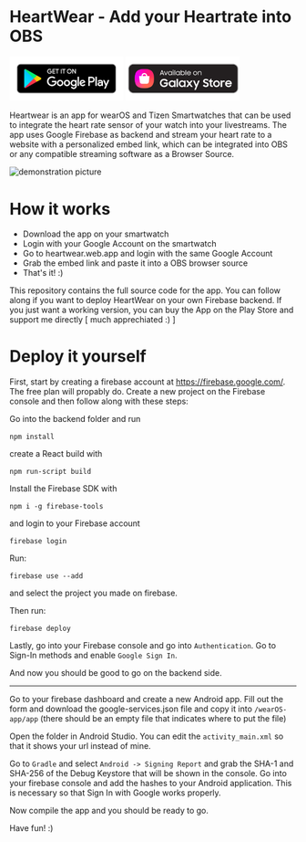 # HeartWear - Add your Heartrate into OBS


<a href="https://play.google.com/store/apps/details?id=de.domi2803.heartrate_streamer"><img width=200 src="readme-img/gplay.png" /></a> 
<a href="https://galaxy.store/HeartWear"><img width=200 src="readme-img/samsung.png"></a>

 
Heartwear is an app for wearOS and Tizen Smartwatches that can be used to integrate the heart rate sensor of your watch into your livestreams. The app uses Google Firebase as backend and stream your heart rate to a website with a personalized embed link, which can be integrated into OBS or any compatible streaming software as a Browser Source.

![demonstration picture](https://i.imgur.com/hhHYXAp.jpg)

# How it works

- Download the app on your smartwatch
- Login with your Google Account on the smartwatch
- Go to heartwear.web.app and login with the same Google Account
- Grab the embed link and paste it into a OBS browser source
- That's it! :)

This repository contains the full source code for the app. You can follow along if you want to deploy HeartWear on your own Firebase backend. If you just want a working version, you can buy the App on the Play Store and support me directly [ much apprechiated :) ]

# Deploy it yourself

First, start by creating a firebase account at https://firebase.google.com/. The free plan will propably do. Create a new project on the Firebase console and then follow along with these steps:

Go into the backend folder and run

    npm install

create a React build with

    npm run-script build

Install the Firebase SDK with

    npm i -g firebase-tools

and login to your Firebase account

    firebase login

Run:

    firebase use --add

and select the project you made on firebase.

Then run:

    firebase deploy

Lastly, go into your Firebase console and go into `Authentication`. Go to Sign-In methods and enable ``Google Sign In``.

And now you should be good to go on the backend side.

---

Go to your firebase dashboard and create a new Android app. Fill out the form and download the google-services.json file and copy it into `/wearOS-app/app` (there should be an empty file that indicates where to put the file)

Open the folder in Android Studio. You can edit the `activity_main.xml` so that it shows your url instead of mine. 

Go to ``Gradle`` and select `Android -> Signing Report` and grab the SHA-1 and SHA-256 of the Debug Keystore that will be shown in the console. Go into your firebase console and add the hashes to your Android application. This is necessary so that Sign In with Google works properly.

Now compile the app and you should be ready to go.

Have fun! :)

